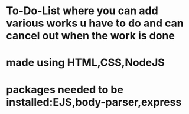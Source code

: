 # To-Do-List where you can add various works u have to do and can cancel out when the work is done
# made using HTML,CSS,NodeJS
# packages needed to be installed:EJS,body-parser,express
